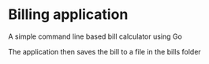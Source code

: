 # Billing application

A simple command line based bill calculator using Go

The application then saves the bill to a file in the bills folder